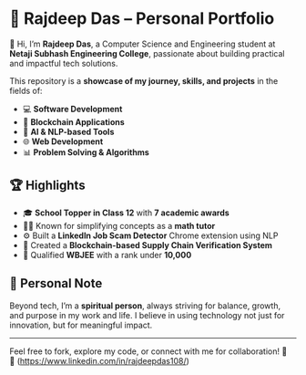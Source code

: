 
# 💼 Rajdeep Das – Personal Portfolio

👋 Hi, I’m **Rajdeep Das**, a Computer Science and Engineering student at **Netaji Subhash Engineering College**, passionate about building practical and impactful tech solutions.

This repository is a **showcase of my journey, skills, and projects** in the fields of:

- 💻 **Software Development**
- 🔐 **Blockchain Applications**
- 🧠 **AI & NLP-based Tools**
- 🌐 **Web Development**
- 📊 **Problem Solving & Algorithms**

## 🏆 Highlights

- 🎓 **School Topper in Class 12** with **7 academic awards**
- 👨‍🏫 Known for simplifying concepts as a **math tutor**
- ⚙️ Built a **LinkedIn Job Scam Detector** Chrome extension using NLP
- 🔗 Created a **Blockchain-based Supply Chain Verification System**
- 📌 Qualified **WBJEE** with a rank under **10,000**

## 🙏 Personal Note

Beyond tech, I’m a **spiritual person**, always striving for balance, growth, and purpose in my work and life. I believe in using technology not just for innovation, but for meaningful impact.

---

Feel free to fork, explore my code, or connect with me for collaboration! 🚀  
🔗 (https://www.linkedin.com/in/rajdeepdas108/)
